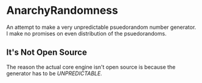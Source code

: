 # AnarchyRandomness
An attempt to make a very unpredictable psuedorandom number generator.
I make no promises on even distribution of the psuedorandoms.

## It's Not Open Source
The reason the actual core engine isn't open source is because the generator has to be _*UNPREDICTABLE.*_
